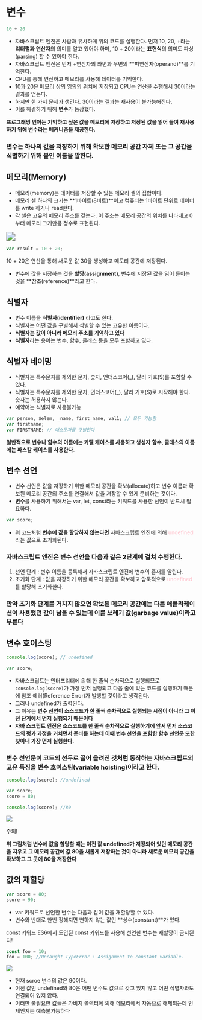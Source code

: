 # 변수

```javascript
10 + 20
```

- 자바스크립트 엔진은 사람과 유사하게 위의 코드를 실행한다. 먼저 10, 20, +라는 **리터럴과 연산자**의 의미를 알고 있어야 하며, 10 + 20이라는 **표현식**의 의미도 파싱(parsing) 할 수 있어야 한다.
- 자바스크립트 엔진은 먼저 +연산자의 좌변과 우변의 **피연산자(operand)**를 기억한다.
- CPU를 통해 연산하고 메모리를 사용해 데이터를 기억한다.
- 10과 20은 메모리 상의 임의의 위치에 저장되고 CPU는 연산을 수행해서 30이라는 결과를 얻는다.
- 하지만 한 가지 문제가 생긴다. 30이라는 결과는 재사용이 불가능해진다.
- 이를 해결하기 위해 **변수**가 등장했다.

**프로그래밍 언어는 기억하고 싶은 값을 메모리에 저장하고 저장된 값을 읽어 들여 재사용 하기 위해 변수라는 메커니즘을 제공한다.**

### 변수는 하나의 값을 저장하기 위해 확보한 메모리 공간 자체 또는 그 공간을 식별하기 위해 붙인 이름을 말한다.



## 메모리(Memory)

- 메모리(memory)는 데이터를 저장할 수 있는 메모리 셀의 집합이다.
- 메모리 셀 하나의 크기는 **1바이트(8비트)**이고 컴퓨터는 1바이트 단위로 데이터를 write 하거나 read한다.
- 각 셀은 고유의 메모리 주소를 갖는다. 이 주소는 메모리 공간의 위치를 나타내고 0부터 메모리 크기만큼 정수로 표현된다.

<img src="https://www.bogotobogo.com/cplusplus/images/quiz/byte_prefixes.png" style="zoom:150%;" />



```javascript
var result = 10 + 20;
```

10 + 20은 연산을 통해 새로운 값 30을 생성하고 메모리 공간에 저장된다.

- 변수에 값을 저장하는 것을 **할당(assignment)**, 변수에 저장된 값을 읽어 들이는 것을 **참조(reference)**라고 한다.



## 식별자

- 변수 이름을 **식별자(identifier)** 라고도 한다.
- 식별자는 어떤 값을 구별해서 식별할 수 있는 고유한 이름이다.
- **식별자는 값이 아니라 메모리 주소를 기억하고 있다**
- **식별자**라는 용어는 변수, 함수, 클래스 등을 모두 포함하고 있다.

## 식별자 네이밍

- 식별자는 특수문자를 제외한 문자, 숫자, 언더스코어(_), 달러 기호($)를 포함할 수 있다.
- 식별자는 특수문자를 제외한 문자, 언더스코어(_), 달러 기호($)로 시작해야 한다. 숫자는 허용하지 않는다.
- 예약어는 식별자로 사용불가능

```javascript
var person, $elem, _name, first_name, val1; // 모두 가능함
var firstname;
var FIRSTNAME; // 대소문자를 구별한다
```

**일반적으로 변수나 함수의 이름에는 카멜 케이스를 사용하고 생성자 함수, 클래스의 이름에는 파스칼 케이스를 사용한다.**



## 변수 선언

- 변수 선언은 값을 저장하기 위한 메모리 공간을 확보(allocate)하고 변수 이름과 확보된 메모리 공간의 주소를 연결해서 값을 저장할 수 있게 준비하는 것이다.
- **변수**를 사용하기 위해서는 var, let, const라는 키워드를 사용한 선언이 반드시 필요하다.

```javascript
var score;
```

- 위 코드처럼 **변수에 값을 할당하지 않는다면** 자바스크립트 엔진에 의해 <span style=color:pink>undefined</span>라는 값으로 초기화된다.

### 자바스크립트 엔진은 변수 선언을 다음과 같은 2단계에 걸쳐 수행한다.

1. 선언 단계 : 변수 이름을 등록해서 자바스크립트 엔진에 변수의 존재를 알린다.
2. 초기화 단계 : 값을 저장하기 위한 메모리 공간을 확보하고 암묵적으로 <span style=color:pink>undefined</span>를 할당해 초기화한다.

### 만약 초기화 단계를 거치지 않으면 확보된 메모리 공간에는 다른 애플리케이션이 사용했던 값이 남을 수 있는데 이를 쓰레기 값(garbage value)이라고 부른다



## 변수 호이스팅

```javascript
console.log(score); // undefined

var score;
```

- 자바스크립트는 인터프리터에 의해 한 줄씩 순차적으로 실행되므로 <code>console.log(score)</code>가 가장 먼저 실행되고 다음 줄에 있는 코드를 실행하기 때문에 참조 에러(Reference Error)가 발생할 것이라고 생각된다.
- 그러나 undefined가 출력된다.
- 그 이유는 **변수 선언이 소스코드가 한 줄씩 순차적으로 실행되는 시점이 아니라 그 이전 단계에서 먼저 실행되기 때문이다**
- **자바 스크립트 엔진은 소스코드를 한 줄씩 순차적으로 실행하기에 앞서 먼저 소스코드의 평가 과정을 거치면서 준비를 하는데 이때 변수 선언을 포함한 함수 선언문 또한 찾아내 가장 먼저 실행한다.**

### 변수 선언문이 코드의 선두로 끌어 올려진 것처럼 동작하는 자바스크립트의 고유 특징을 변수 호이스팅(variable hoisting)이라고 한다.

```javascript
console.log(score); //undefined

var score;
score = 80;

console.log(score); //80
```

![](https://poiemaweb.com/assets/fs-images/4-8.png)

주의!  

**위 그림처럼 변수에 값을 할당할 때는 이전 값 undefined가 저장되어 있던 메모리 공간을 지우고 그 메모리 공간에 값 80을 새롭게 저장하는 것이 아니라 새로운 메모리 공간을 확보하고 그 곳에 80을 저장한다**



## 값의 재할당

```javascript
var score = 80;
score = 90;
```

- var 키워드로 선언한 변수는 다음과 같이 값을 재할당할 수 있다.
- 변수와 반대로 한번 정해지면 변하지 않는 값인 **상수(constant)**가 있다.

const 키워드
ES6에서 도입된 const 키워드를 사용해 선언한 변수는 재할당이 금지된다!

```javascript
const foo = 10;
foo = 100; //Uncaught TypeError : Assignment to constant variable.
```

![](https://poiemaweb.com/assets/fs-images/4-10.png)

- 현재 scroe 변수의 값은 90이다.
- 이전 값인 undefined와 80은 어떤 변수도 값으로 갖고 있지 않고 어떤 식별자와도 연결되어 있지 않다.
- 이러한 불필요한 값들은 가비지 콜렉터에 의해 메모리에서 자동으로 해제되는데 언제인지는 예측불가능하다

